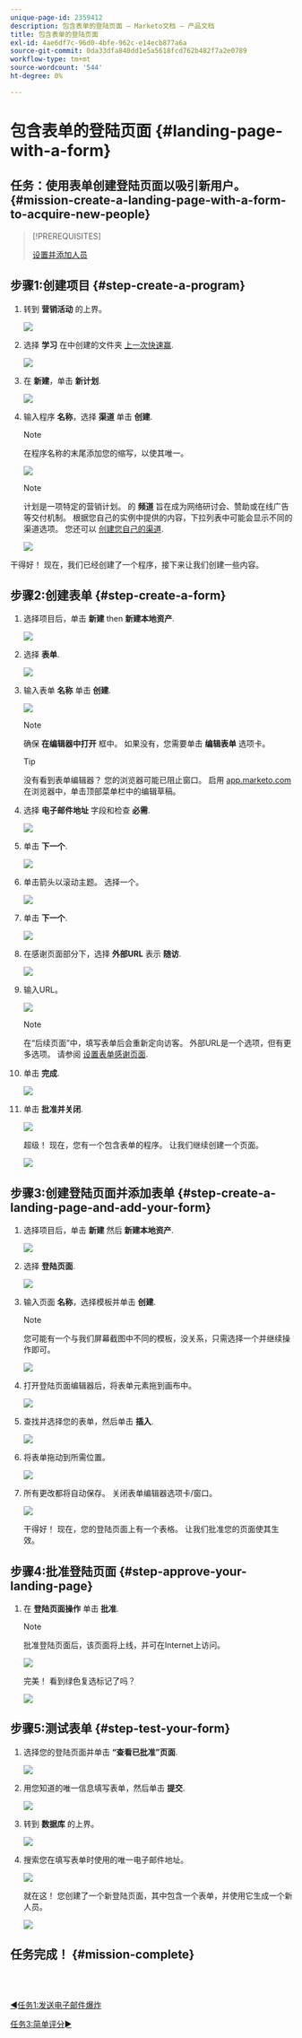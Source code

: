 ```yaml
---
unique-page-id: 2359412
description: 包含表单的登陆页面 — Marketo文档 — 产品文档
title: 包含表单的登陆页面
exl-id: 4ae6df7c-96d0-4bfe-962c-e14ecb877a6a
source-git-commit: 0da33dfa840dd1e5a5618fcd762b482f7a2e0789
workflow-type: tm+mt
source-wordcount: '544'
ht-degree: 0%

---
```


# 包含表单的登陆页面 {#landing-page-with-a-form}

## 任务：使用表单创建登陆页面以吸引新用户。 {#mission-create-a-landing-page-with-a-form-to-acquire-new-people}

>[!PREREQUISITES]
>
>[设置并添加人员](/help/marketo/getting-started/quick-wins/get-set-up-and-add-a-person.md)

## 步骤1:创建项目 {#step-create-a-program}

1. 转到 **营销活动** 的上界。

   ![](assets/ma.png)

1. 选择 **学习** 在中创建的文件夹 [上一次快速赢](/help/marketo/getting-started/quick-wins/send-an-email.md).

   ![](assets/image2014-9-8-17-3a45-3a34.png)

1. 在 **新建**，单击 **新计划**.

   ![](assets/image2014-9-8-17-3a45-3a49.png)

1. 输入程序 **名称**，选择 **渠道** 单击 **创建**.

   >[!NOTE]
   >
   >在程序名称的末尾添加您的缩写，以使其唯一。

   ![](assets/image2014-9-8-17-3a46-3a28.png)

   >[!NOTE]
   >
   >计划是一项特定的营销计划。 的 **频道** 旨在成为网络研讨会、赞助或在线广告等交付机制。 根据您自己的实例中提供的内容，下拉列表中可能会显示不同的渠道选项。 您还可以 [创建您自己的渠道](/help/marketo/product-docs/administration/tags/create-a-program-channel.md).

   ![](assets/image2014-9-8-17-3a46-3a47.png)

干得好！ 现在，我们已经创建了一个程序，接下来让我们创建一些内容。

## 步骤2:创建表单 {#step-create-a-form}

1. 选择项目后，单击 **新建** then **新建本地资产**.

   ![](assets/image2014-9-24-11-3a4-3a29.png)

1. 选择 **表单**.

   ![](assets/image2014-9-24-11-3a4-3a42.png)

1. 输入表单 **名称** 单击 **创建**.

   ![](assets/image2014-9-24-11-3a5-3a0.png)

   >[!NOTE]
   >
   >确保 **在编辑器中打开** 框中。 如果没有，您需要单击 **编辑表单** 选项卡。

   >[!TIP]
   >
   >没有看到表单编辑器？ 您的浏览器可能已阻止窗口。 启用 [app.marketo.com](https://app.marketo.com/) 在浏览器中，单击顶部菜单栏中的编辑草稿。

1. 选择 **电子邮件地址** 字段和检查 **必需**.

   ![](assets/image2014-9-24-11-3a5-3a27.png)

1. 单击 **下一个**.

   ![](assets/image2014-9-24-11-3a5-3a44.png)

1. 单击箭头以滚动主题。 选择一个。

   ![](assets/image2014-9-24-11-3a6-3a0.png)

1. 单击 **下一个**.

   ![](assets/image2014-9-24-11-3a6-3a19.png)

1. 在感谢页面部分下，选择 **外部URL** 表示 **随访**.

   ![](assets/image2014-9-24-11-3a6-3a35.png)

1. 输入URL。

   ![](assets/image2014-9-24-11-3a6-3a50.png)

   >[!NOTE]
   >
   >在“后续页面”中，填写表单后会重新定向访客。 外部URL是一个选项，但有更多选项。 请参阅 [设置表单感谢页面](/help/marketo/product-docs/demand-generation/forms/creating-a-form/set-a-form-thank-you-page.md).

1. 单击 **完成**.

   ![](assets/image2014-9-24-11-3a7-3a3.png)

1. 单击 **批准并关闭**.

   ![](assets/image2014-9-24-11-3a7-3a15.png)

   超级！ 现在，您有一个包含表单的程序。 让我们继续创建一个页面。

   ![](assets/image2014-9-24-11-3a7-3a32.png)

## 步骤3:创建登陆页面并添加表单 {#step-create-a-landing-page-and-add-your-form}

1. 选择项目后，单击 **新建** 然后 **新建本地资产**.

   ![](assets/image2014-9-24-11-3a7-3a51.png)

1. 选择 **登陆页面**.

   ![](assets/image2014-9-24-11-3a8-3a5.png)

1. 输入页面 **名称**，选择模板并单击 **创建**.

   >[!NOTE]
   >
   >您可能有一个与我们屏幕截图中不同的模板，没关系，只需选择一个并继续操作即可。

   ![](assets/image2014-9-24-11-3a8-3a23.png)

1. 打开登陆页面编辑器后，将表单元素拖到画布中。

   ![](assets/twentyone.png)

1. 查找并选择您的表单，然后单击 **插入**.

   ![](assets/image2014-9-24-11-3a8-3a53.png)

1. 将表单拖动到所需位置。

   ![](assets/image2014-9-24-11-3a9-3a6.png)

1. 所有更改都将自动保存。 关闭表单编辑器选项卡/窗口。

   ![](assets/image2014-9-24-11-3a9-3a19.png)

   干得好！ 现在，您的登陆页面上有一个表格。 让我们批准您的页面使其生效。

## 步骤4:批准登陆页面 {#step-approve-your-landing-page}

1. 在 **登陆页面操作** 单击 **批准**.

   >[!NOTE]
   >
   >批准登陆页面后，该页面将上线，并可在Internet上访问。

   ![](assets/image2014-9-24-11-3a9-3a37.png)

   完美！ 看到绿色复选标记了吗？

   ![](assets/image2014-9-24-11-3a9-3a53.png)

## 步骤5:测试表单 {#step-test-your-form}

1. 选择您的登陆页面并单击 **“查看已批准”页面**.

   ![](assets/image2014-9-24-11-3a10-3a9.png)

1. 用您知道的唯一信息填写表单，然后单击 **提交**.

   ![](assets/image2014-9-24-11-3a10-3a23.png)

1. 转到 **数据库** 的上界。

   ![](assets/db-1.png)

1. 搜索您在填写表单时使用的唯一电子邮件地址。

   ![](assets/30.png)

   就在这！ 您创建了一个新登陆页面，其中包含一个表单，并使用它生成一个新人员。

   ![](assets/thirty-one.png)

## 任务完成！ {#mission-complete}

<br> 

[◄任务1:发送电子邮件爆炸](/help/marketo/getting-started/quick-wins/send-an-email.md)

[任务3:简单评分►](/help/marketo/getting-started/quick-wins/simple-scoring.md)
